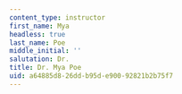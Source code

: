 ```yaml
---
content_type: instructor
first_name: Mya
headless: true
last_name: Poe
middle_initial: ''
salutation: Dr.
title: Dr. Mya Poe
uid: a64885d8-26dd-b95d-e900-92821b2b75f7
---
```

